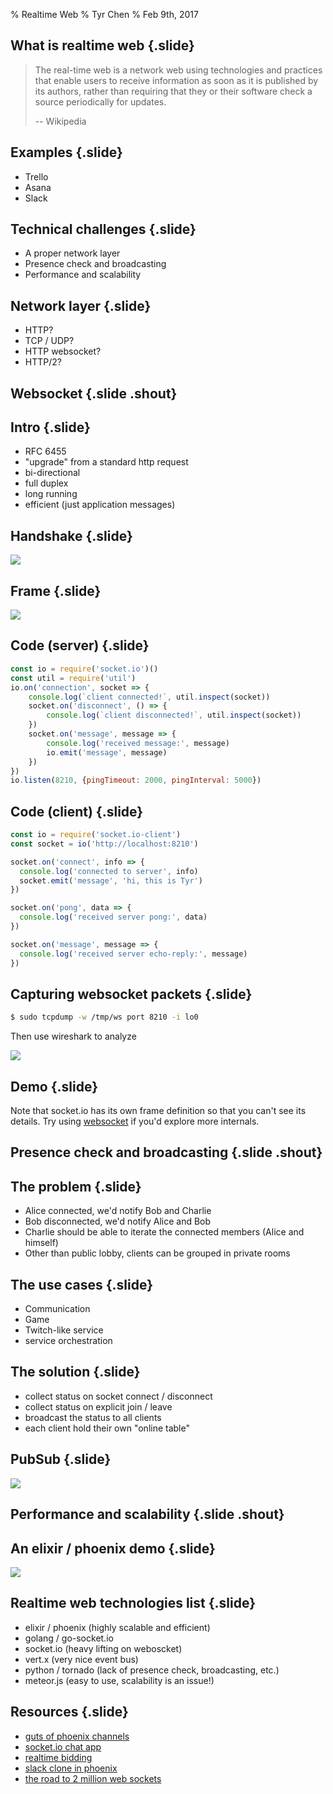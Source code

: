 % Realtime Web
% Tyr Chen
% Feb 9th, 2017

## What is realtime web {.slide}

> The real-time web is a network web using technologies and practices that enable users to receive information as soon as it is published by its authors, rather than requiring that they or their software check a source periodically for updates.
>
> -- Wikipedia

## Examples {.slide}

* Trello
* Asana
* Slack

## Technical challenges {.slide}

* A proper network layer
* Presence check and broadcasting
* Performance and scalability

## Network layer {.slide}

* HTTP?
* TCP / UDP?
* HTTP websocket?
* HTTP/2?

## Websocket {.slide .shout}

## Intro {.slide}

* RFC 6455
* "upgrade" from a standard http request
* bi-directional
* full duplex
* long running
* efficient (just application messages)

## Handshake {.slide}

![](images/websocket.jpg)

## Frame {.slide}

![](images/ws-frame.jpg)

## Code (server) {.slide}

```javascript
const io = require('socket.io')()
const util = require('util')
io.on('connection', socket => {
	console.log(`client connected!`, util.inspect(socket))
	socket.on('disconnect', () => {
		console.log(`client disconnected!`, util.inspect(socket))
	})
	socket.on('message', message => {
		console.log('received message:', message)
		io.emit('message', message)
	})
})
io.listen(8210, {pingTimeout: 2000, pingInterval: 5000})

```

## Code (client) {.slide}

```javascript
const io = require('socket.io-client')
const socket = io('http://localhost:8210')

socket.on('connect', info => {
  console.log('connected to server', info)
  socket.emit('message', 'hi, this is Tyr')
})

socket.on('pong', data => {
  console.log('received server pong:', data)
})

socket.on('message', message => {
  console.log('received server echo-reply:', message)
})

```

## Capturing websocket packets {.slide}

```bash
$ sudo tcpdump -w /tmp/ws port 8210 -i lo0
```

Then use wireshark to analyze

![](images/wireshark.jpg)

## Demo {.slide}

Note that socket.io has its own frame definition so that you can't see its details. Try using [websocket](https://github.com/websockets/ws) if you'd explore more internals.

## Presence check and broadcasting {.slide .shout}

## The problem {.slide}

* Alice connected, we'd notify Bob and Charlie
* Bob disconnected, we'd notify Alice and Bob
* Charlie should be able to iterate the connected members (Alice and himself)
* Other than public lobby, clients can be grouped in private rooms

## The use cases {.slide}

* Communication
* Game
* Twitch-like service
* service orchestration

## The solution {.slide}

* collect status on socket connect / disconnect
* collect status on explicit join / leave
* broadcast the status to all clients
* each client hold their own "online table"

## PubSub {.slide}

![](images/phoenix_pubsub.jpg)

## Performance and scalability {.slide .shout}

## An elixir / phoenix demo {.slide}

![](images/phoenix_presence.jpg)

## Realtime web technologies list {.slide}

* elixir / phoenix (highly scalable and efficient)
* golang / go-socket.io
* socket.io (heavy lifting on weboscket)
* vert.x (very nice event bus)
* python / tornado (lack of presence check, broadcasting, etc.)
* meteor.js (easy to use, scalability is an issue!)


## Resources {.slide}

* [guts of phoenix channels](http://www.zohaib.me/guts-of-phoenix-channels/)
* [socket.io chat app](http://socket.io/get-started/chat/)
* [realtime bidding](http://vertx.io/blog/real-time-bidding-with-websockets-and-vert-x/)
* [slack clone in phoenix](https://github.com/tony612/exchat)
* [the road to 2 million web sockets](http://www.phoenixframework.org/blog/the-road-to-2-million-websocket-connections)
